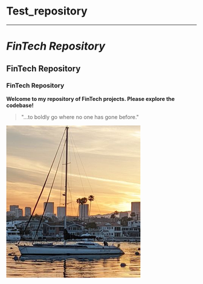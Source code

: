# Test_repository
---
# *FinTech Repository*

## **FinTech Repository**

### FinTech Repository

**Welcome to my repository of FinTech projects. Please explore the codebase!**
> "...to boldly go where no one has gone before."

![Behold! Boat!](images/Eliana.jpg)